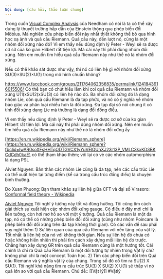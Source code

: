 ```yaml
---
Nội dung: [câu hỏi, thảo luận chung]
---
```


Trong cuốn [Visual Complex Analysis](https://umv.science.upjs.sk/hutnik/NeedhamVCA.pdf) của Needham có nói là ta có thể xây dựng lý thuyết trường hấp dẫn của Einstein thông qua phép biến đổi Möbius. Mà nghiên cứu phép biến đổi này nhất thiết không thể bỏ qua hình học xạ ảnh và quả cầu Riemann. Quả cầu này, đến lượt nó, cũng là một nhóm đối xứng nào đó? Vì em thấy nếu dùng định lý Peter - Weyl sẽ ra được cơ sở của ko gian Hilbert rất tiện lợi. Mà cái này thì phải dùng nhóm đối xứng. Nên em muốn tìm hiểu quả cầu Riemann này như thể nó là nhóm đối xứng.

Nếu có thể khảo sát được như vậy, thì nó có liên hệ gì với nhóm đối xứng SU(3)×SU(2)×U(1) trong mô hình chuẩn không?


https://www.facebook.com/groups/211764062356835/permalink/1241843916015506/
Có thể bạn có chút hiểu lầm khi coi quả cầu Riemann và nhóm đối xứng U(1)xSU(2)xSU(3) có liên hệ nào đó. Ba nhóm đối xứng đó là dạng nhóm Lie, còn quả cầu Riemann là đa tạp phức, và nó có ý nghĩa về nhóm bảo giác và phân loại nhiều hơn là đối xứng. Đa tạp đại số nói chung ít có tính đối xứng dạng Lie mà thường là dạng đối đồng điều.

Vì em thấy nếu dùng định lý Peter - Weyl sẽ ra được cơ sở của ko gian Hilbert rất tiện lợi. Mà cái này thì phải dùng nhóm đối xứng. Nên em muốn tìm hiểu quả cầu Riemann này như thể nó là nhóm đối xứng ấy

[https://en.m.wikipedia.org/wiki/Riemann_sphere](https://en.m.wikipedia.org/wiki/Riemann_sphere?fbclid=IwAR0soXFsHHTqODTGVCX1yYuVElOUhXJ23r13P_VMLC3kxKD3BKCdCdh0kaE) có thể tham khảo thêm; với lại có vẻ các nhóm automorphism là dạng PSL
    
Aiviet Nguyen: Bản thân các nhóm Lie cũng là đa tạp, nên các cấu trúc Lie có thể xuất hiện tại từng điểm (kể cả trong cấu trúc đồng điều) là chuyện bình thường.

Do Xuan Phuong: Bạn tham khảo sự liên hệ giữa CFT và đại số Virasoro:
[Conformal field theory - Wikipedia](https://en.wikipedia.org/wiki/Conformal_field_theory?#Conformal_field_theories_with_a_Virasoro_symmetry_algebra)


[Aiviet Nguyen](https://www.facebook.com/groups/211764062356835/user/100001966872861)
Tôi nghĩ ý tưởng này tốt và đúng hướng. Tôi cũng tìm cách giải thích sự xuất hiện các nhóm đối xứng gauge. Có điều ở đây mới chỉ là liên tưởng, còn hơi mơ hồ so với một ý tưởng. Quả cầu Riemann là một đa tạp, nó có thể có những phép biến đổi đối xứng (cũng như nhóm Poincare là phép biến đổi đối xứng trên đa tạp không thời gian). Có các vấn đề sau phải suy nghĩ thêm 1) Sự liên quan của quả cầu Riemann với nền tảng của vật lý. Tốt nhất là liên hệ của nó với không thời gian. Nếu sự liên hệ đó chưa có hoặc không hiển nhiên thì phải tìm cách xây dựng mối liên hệ đó trước. Chẳng hạn xây dựng GR trên quả cầu Riemann cũng là một hướng tốt. Cái chính là chỉ ra Quả cầu Riemann là một đối tượng tự nhiên trong Vật lý chứ không phải chỉ là một concept Toán học. 2) Tìm các phép biến đổi trên Quả cầu Riemann và ý nghĩa vật lý của chúng. Trong số đó cố tìm ra SU(2) X SU(1). Tôi nghĩ khả năng tìm ra cấu trúc SU(3) X SU(2) X U(1) sẽ thấp vì nó quá lớn so với quả cầu Riemann.
Chủ đề:: [[Vật lý]]
#Vậtlý

